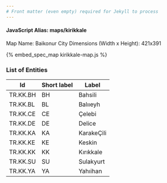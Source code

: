 ```yaml
---
# Front matter (even empty) required for Jekyll to process
---
```


#### JavaScript Alias: maps/kirikkale

Map Name: Baikonur City
Dimensions (Width x Height): 421x391



{% embed_spec_map kirikkale-map.js %}

### List of Entities

 Id | Short label | Label
---|---|---
TR.KK.BH|BH|Bahsili
TR.KK.BL|BL|Balııeyh
TR.KK.CE|CE|Çelebi
TR.KK.DE|DE|Delice
TR.KK.KA|KA|KarakeÇili
TR.KK.KE|KE|Keskin
TR.KK.KK|KK|Kırıkkale
TR.KK.SU|SU|Sulakyurt
TR.KK.YA|YA|Yahıihan
